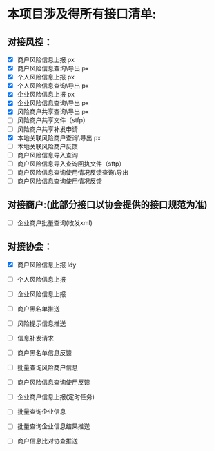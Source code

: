 # 本项目涉及得所有接口清单:

## 对接风控：
- [x] 商户风险信息上报                px
- [x] 商户风险信息查询\导出           px
- [x] 个人风险信息上报                px
- [x] 个人风险信息查询\导出           px
- [x] 企业风险信息上报                px
- [x] 企业风险信息查询\导出           px
- [x] 风险商户共享查询\导出           px
- [ ] 风险商户共享文件（stfp）
- [ ] 风险商户共享补发申请
- [x] 本地关联风险商户查询\导出       px
- [ ] 本地关联风险商户反馈
- [ ] 商户风险信息导入查询
- [ ] 商户风险信息导入查询回执文件（sftp）
- [ ] 商户风险信息查询使用情况反馈查询\导出
- [ ] 商户风险信息查询使用情况反馈

## 对接商户:(此部分接口以协会提供的接口规范为准)
- [ ] 企业商户批量查询(收发xml)

## 对接协会：
- [x] 商户风险信息上报      ldy
- [ ] 个人风险信息上报      
- [ ] 企业风险信息上报      
- [ ] 商户黑名单推送       
- [ ] 风险提示信息推送      
- [ ] 信息补发请求
- [ ] 商户黑名单信息反馈
- [ ] 批量查询风险商户信息
- [ ] 商户风险信息查询使用反馈
- [ ] 企业商户信息上报(定时任务)
- [ ] 批量查询企业信息
- [ ] 批量查询企业信息结果推送
- [ ] 商户信息比对协查推送


